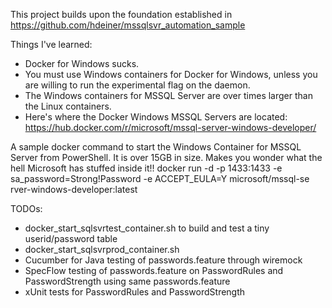 This project builds upon the foundation established in https://github.com/hdeiner/mssqlsvr_automation_sample

Things I've learned:
* Docker for Windows sucks.
* You must use Windows containers for Docker for Windows, unless you are willing to run the experimental flag on the daemon.  
* The Windows containers for MSSQL Server are over times larger than the Linux containers.  
* Here's where the Docker Windows MSSQL Servers are located:  https://hub.docker.com/r/microsoft/mssql-server-windows-developer/

A sample docker command to start the Windows Container for MSSQL Server from PowerShell.  It is over 15GB in size.  Makes you wonder what the hell Microsoft has stuffed inside it!!
docker run -d -p 1433:1433 -e sa_password=Strong!Password -e ACCEPT_EULA=Y microsoft/mssql-se
rver-windows-developer:latest  

TODOs:
* docker_start_sqlsvrtest_container.sh to build and test a tiny userid/password table
* docker_start_sqlsvrprod_container.sh
* Cucumber for Java testing of passwords.feature through wiremock
* SpecFlow testing of passwords.feature on PasswordRules and PasswordStrength using same passwords.feature 
* xUnit tests for PasswordRules and PasswordStrength